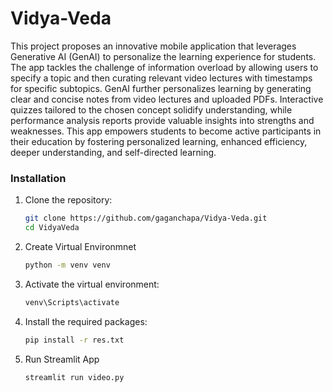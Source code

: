 # Vidya-Veda
This project proposes an innovative mobile application that leverages Generative AI (GenAI) to personalize the learning experience for students. The app tackles the challenge of information overload by allowing users to specify a topic and then curating relevant video lectures with timestamps for specific subtopics. GenAI further personalizes learning by generating clear and concise notes from video lectures and uploaded PDFs. Interactive quizzes tailored to the chosen concept solidify understanding, while performance analysis reports provide valuable insights into strengths and weaknesses. This app empowers students to become active participants in their education by fostering personalized learning, enhanced efficiency, deeper understanding, and self-directed learning.


### Installation

1. Clone the repository:
   ```bash
   git clone https://github.com/gaganchapa/Vidya-Veda.git
   cd VidyaVeda
   ```
2. Create Virtual Environmnet
   ```bash
   python -m venv venv
   ```
3. Activate the virtual environment:
   ```bash
   venv\Scripts\activate
   ```
5. Install the required packages:
   ```bash
   pip install -r res.txt
   ```
6. Run Streamlit App
   ```
   streamlit run video.py
   ```
   
